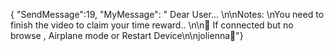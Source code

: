 { "SendMessage":19, "MyMessage": " Dear User... \n\nNotes: \nYou need to finish the video to claim your time reward..  \n\n💙 If connected but no browse , Airplane mode or Restart Device\n\njolienna💙"}
